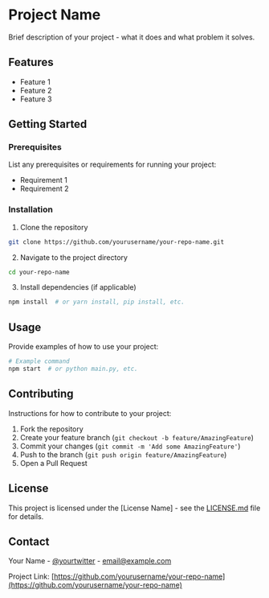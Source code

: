 # Project Name

Brief description of your project - what it does and what problem it solves.

## Features

- Feature 1
- Feature 2
- Feature 3

## Getting Started

### Prerequisites

List any prerequisites or requirements for running your project:
- Requirement 1
- Requirement 2

### Installation

1. Clone the repository
```bash
git clone https://github.com/yourusername/your-repo-name.git
```

2. Navigate to the project directory
```bash
cd your-repo-name
```

3. Install dependencies (if applicable)
```bash
npm install  # or yarn install, pip install, etc.
```

## Usage

Provide examples of how to use your project:

```bash
# Example command
npm start  # or python main.py, etc.
```

## Contributing

Instructions for how to contribute to your project:

1. Fork the repository
2. Create your feature branch (`git checkout -b feature/AmazingFeature`)
3. Commit your changes (`git commit -m 'Add some AmazingFeature'`)
4. Push to the branch (`git push origin feature/AmazingFeature`)
5. Open a Pull Request

## License

This project is licensed under the [License Name] - see the [LICENSE.md](LICENSE.md) file for details.

## Contact

Your Name - [@yourtwitter](https://twitter.com/yourtwitter) - email@example.com

Project Link: [https://github.com/yourusername/your-repo-name](https://github.com/yourusername/your-repo-name) 